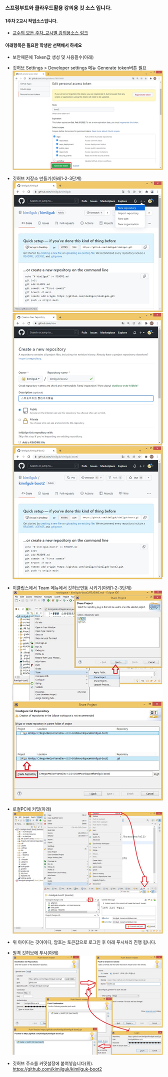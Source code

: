 ### 스프링부트와 클라우드활용 강의용 깃 소스 입니다.
#### 1주차 2교시 작업소스입니다.
- [교수의 모든 주차_교시별 강의용소스 링크](https://github.com/kimilguk/kimilguk-boot2/branches/all)

#### 아래항목은 필요한 학생만 선택해서 하세요
- 보안때문에 Token값 생성 및 사용필수(아래)
- 깃허브 Settings > Developer settings 메뉴 Generate token버튼 필요
![ex_screenshot](./README/git07.jpg)

- 깃허브 저장소 만들기(아래1-2-3단계)
![ex_screenshot](./README/git00.jpg)
![ex_screenshot](./README/git01.jpg)
![ex_screenshot](./README/git02.jpg)
- 이클립스에서 Team 메뉴에서 깃허브연동 시키기(아래1-2-3단계)
![ex_screenshot](./README/git03.jpg)
![ex_screenshot](./README/git04.jpg)
- 로컬PC에 커밋(아래)
![ex_screenshot](./README/git05.jpg)
- 위 아이디는 깃아이디, 암호는 토큰값으로 로그인 후 아래 푸시처리 진행 됩니다.
- 원격 깃허브에 푸시(아래)
![ex_screenshot](./README/git06.jpg)
- 깃허브 주소를 커밋설정에 붙여넣습니다(위). https://github.com/kimilguk/kimilguk-boot2
